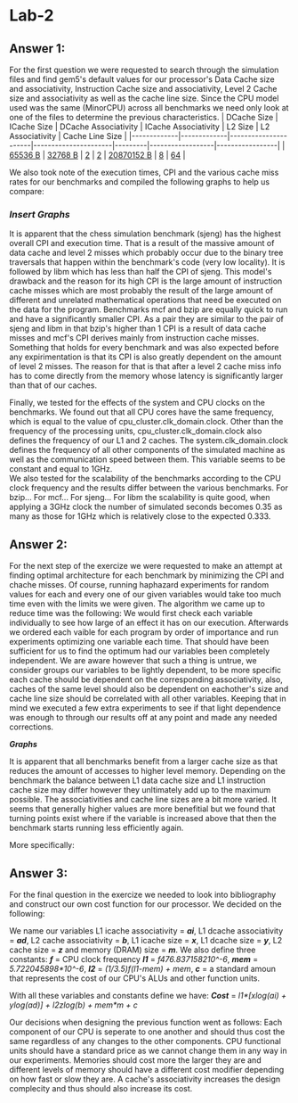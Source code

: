 # Lab-2

## Answer 1:
For the first question we were requested to search through the simulation files and find gem5's default values for our processor's Data Cache size and associativity, Instruction Cache size and associativity, Level 2 Cache size and associativity as well as the cache line size. Since the CPU model used was the same (MinorCPU) across all benchmarks we need only look at one of the files to determine the previous characteristics.
| DCache Size | ICache Size | DCache Associativity | ICache Associativity | L2 Size | L2 Associativity | Cache Line Size |
|-------------|-------------|----------------------|----------------------|---------|------------------|-----------------|
| [65536 B]() | [32768 B]() | [2]() | [2]() | [20870152 B]() | [8]() | [64]() |  

We also took note of the execution times, CPI and the various cache miss rates for our benchmarks and compiled the following graphs to help us compare:  

### _Insert Graphs_  

It is apparent that the chess simulation benchmark (sjeng) has the highest overall CPI and execution time. That is a result of the massive amount of data cache and level 2 misses which probably occur due to the binary tree traversals that happen within the benchmark's code (very low locality). It is followed by libm which has less than half the CPI of sjeng. This model's drawback and the reason for its high CPI is the large amount of instruction cache misses which are most probably the result of the large amount of different and unrelated mathematical operations that need be executed on the data for the program. Benchmarks mcf and bzip are equally quick to run and have a significantly smaller CPI. As a pair they are similar to the pair of sjeng and libm in that bzip's higher than 1 CPI is a result of data cache misses and mcf's CPI derives mainly from instruction cache misses. Something that holds for every benchmark and was also expected before any expirimentation is that its CPI is also greatly dependent on the amount of level 2 misses. The reason for that is that after a level 2 cache miss info has to come directly from the memory whose latency is significantly larger than that of our caches.
  
Finally, we tested for the effects of the system and CPU clocks on the benchmarks. We found out that all CPU cores have the same frequency, which is equal to the value of cpu_cluster.clk_domain.clock. Other than the frequency of the processing units, cpu_cluster.clk_domain.clock also defines the frequency of our L1 and 2 caches. The system.clk_domain.clock defines the frequency of all other components of the simulated machine as well as the communication speed between them. This variable seems to be constant and equal to 1GHz.  
We also tested for the scalability of the benchmarks according to the CPU clock frequency and the results differ between the various benchmarks. For bzip... For mcf... For sjeng... For libm the scalability is quite good, when applying a 3GHz clock the number of simulated seconds becomes 0.35 as many as those for 1GHz which is relatively close to the expected 0.333.  
  
## Answer 2:
For the next step of the exercize we were requested to make an attempt at finding optimal architecture for each benchmark by minimizing the CPI and chache misses. Of course, running haphazard experiments for random values for each and every one of our given variables would take too much time even with the limits we were given. The algorithm we came up to reduce time was the following: We would first check each variable individually to see how large of an effect it has on our execution. Afterwards we ordered each vaible for each program by order of importance and run experiments optimizing one variable each time. That should have been sufficient for us to find the optimum had our variables been completely independent. We are aware however that such a thing is untrue, we consider groups our variables to be lightly dependent, to be more specific each cache should be dependent on the corresponding associativity, also, caches of the same level should also be dependent on eachother's size and cache line size should be correlated with all other variables. Keeping that in mind we executed a few extra experiments to see if that light dependence was enough to through our results off at any point and made any needed corrections.  

**_Graphs_**

It is apparent that all benchmarks benefit from a larger cache size as that reduces the amount of accesses to higher level memory. Depending on the benchmark the balance between L1 data cache size and L1 instruction cache size may differ however they unltimately add up to the maximum possible. The associativities and cache line sizes are a bit more varied. It seems that generally higher values are more benefitial but we found that turning points exist where if the variable is increased above that then the benchmark starts running less efficiently again.  

More specifically:
## Answer 3:
For the final question in the exercize we needed to look into bibliography and construct our own cost function for our processor. We decided on the following:  
    
We name our variables L1 icache associativity = **_ai_**, L1 dcache associativity = **_ad_**, L2 cache associativity = **_b_**, L1 icache size = **_x_**, L1 dcache size = **_y_**, L2 cache size  = **_z_** and memory (DRAM) size = **_m_**.
We also define three constants: **_f_** = CPU clock frequency **_l1_** = _f*476.8371582*10^-6_, **_mem_** = _5.722045898*10^-6_, **_l2_** = _(1/3.5)*f*(l1-mem) + mem_, **_c_** = a standard amoun that represents the cost of our CPU's ALUs and other function units. 

With all these variables and constants define we have:
**_Cost_** = _l1*\[x*log(ai) + y*log(ad)] + l2*z*log(b) + mem*m + c_

Our decisions when designing the previous function went as follows: Each component of our CPU is seperate to one another and should thus cost the same regardless of any changes to the other components. CPU functional units should have a standard price as we cannot change them in any way in our experiments. Memories should cost more the larger they are and different levels of memory should have a different cost modifier depending on how fast or slow they are. A cache's associativity increases the design complecity and thus should also increase its cost.

